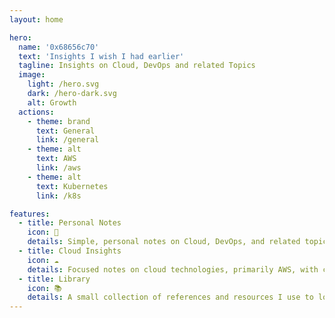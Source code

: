 ```yaml
---
layout: home

hero:
  name: '0x68656c70'
  text: 'Insights I wish I had earlier'
  tagline: Insights on Cloud, DevOps and related Topics
  image:
    light: /hero.svg
    dark: /hero-dark.svg
    alt: Growth
  actions:
    - theme: brand
      text: General
      link: /general
    - theme: alt
      text: AWS
      link: /aws
    - theme: alt
      text: Kubernetes
      link: /k8s

features:
  - title: Personal Notes
    icon: 📝
    details: Simple, personal notes on Cloud, DevOps, and related topics. I keep them short and easy to understand for quick and efficient takeaways.
  - title: Cloud Insights
    icon: ☁️
    details: Focused notes on cloud technologies, primarily AWS, with clear and actionable takeaways for my own learning.
  - title: Library
    icon: 📚
    details: A small collection of references and resources I use to look things up. I keep it here to make it easier for me and others to access it.
---
```


<style>
:root {
  --vp-home-hero-name-color: transparent !important;
  --vp-home-hero-name-background: -webkit-linear-gradient(120deg, #bd34fe 30%, #41d1ff) !important;
}
</style>
